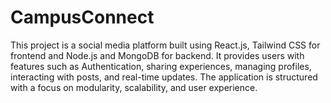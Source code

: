 # CampusConnect
This project is a social media platform built using React.js, Tailwind CSS for frontend and Node.js and MongoDB for backend. It provides users with features such as Authentication, sharing experiences, managing profiles, interacting with posts, and real-time updates. The application is structured with a focus on modularity, scalability, and user experience.